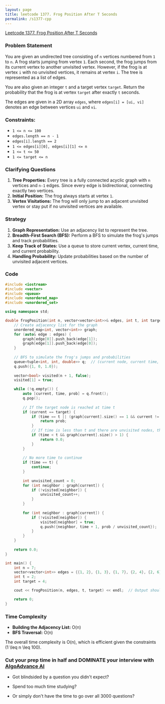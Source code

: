 ```yaml
---
layout: page
title: leetcode 1377. Frog Position After T Seconds
permalink: /s1377-cpp
---
```

[Leetcode 1377. Frog Position After T Seconds](https://algoadvance.github.io/algoadvance/l1377)
### Problem Statement

You are given an undirected tree consisting of `n` vertices numbered from `1` to `n`. A frog starts jumping from vertex `1`. Each second, the frog jumps from its current vertex to another unvisited vertex. However, if the frog is at vertex `i` with no unvisited vertices, it remains at vertex `i`. The tree is represented as a list of edges.

You are also given an integer `t` and a target vertex `target`. Return the probability that the frog is at vertex `target` after exactly `t` seconds.

The edges are given in a 2D array `edges`, where `edges[i] = [ui, vi]` denotes an edge between vertices `ui` and `vi`.

### Constraints:
- `1 <= n <= 100`
- `edges.length == n - 1`
- `edges[i].length == 2`
- `1 <= edges[i][0], edges[i][1] <= n`
- `1 <= t <= 50`
- `1 <= target <= n`

### Clarifying Questions
1. **Tree Properties:** Every tree is a fully connected acyclic graph with `n` vertices and `n-1` edges. Since every edge is bidirectional, connecting exactly two vertices.
2. **Initial Position:** The frog always starts at vertex `1`.
3. **Vertex Visitations:** The frog will only jump to an adjacent unvisited vertex or stay put if no unvisited vertices are available.

### Strategy
1. **Graph Representation:** Use an adjacency list to represent the tree.
2. **Breadth-First Search (BFS):** Perform a BFS to simulate the frog's jumps and track probabilities.
3. **Keep Track of States:** Use a queue to store current vertex, current time, and current probability.
4. **Handling Probability:** Update probabilities based on the number of unvisited adjacent vertices.

### Code

```cpp
#include <iostream>
#include <vector>
#include <queue>
#include <unordered_map>
#include <unordered_set>

using namespace std;

double frogPosition(int n, vector<vector<int>>& edges, int t, int target) {
    // Create adjacency list for the graph
    unordered_map<int, vector<int>> graph;
    for (auto& edge : edges) {
        graph[edge[0]].push_back(edge[1]);
        graph[edge[1]].push_back(edge[0]);
    }
    
    // BFS to simulate the frog's jumps and probabilities
    queue<tuple<int, int, double>> q;  // (current node, current time, current probability)
    q.push({1, 0, 1.0});
    
    vector<bool> visited(n + 1, false);
    visited[1] = true;

    while (!q.empty()) {
        auto [current, time, prob] = q.front();
        q.pop();
        
        // If the target node is reached at time t
        if (current == target) {
            if (time == t || (graph[current].size() == 1 && current != 1)) {
                return prob;
            }
            // If time is less than t and there are unvisited nodes, the frog can move
            if (time < t && graph[current].size() > 1) {
                return 0.0;
            }
        }
        
        // No more time to continue
        if (time == t) {
            continue;
        }
        
        int unvisited_count = 0;
        for (int neighbor : graph[current]) {
            if (!visited[neighbor]) {
                unvisited_count++;
            }
        }
        
        for (int neighbor : graph[current]) {
            if (!visited[neighbor]) {
                visited[neighbor] = true;
                q.push({neighbor, time + 1, prob / unvisited_count});
            }
        }
    }
    
    return 0.0;
}

int main() {
    int n = 7;
    vector<vector<int>> edges = {{1, 2}, {1, 3}, {1, 7}, {2, 4}, {2, 6}, {3, 5}};
    int t = 2;
    int target = 4;

    cout << frogPosition(n, edges, t, target) << endl;  // Output should be 0.16666666666666666

    return 0;
}
```

### Time Complexity
- **Building the Adjacency List:** O(n)
- **BFS Traversal:** O(n)

The overall time complexity is O(n), which is efficient given the constraints \(1 \leq n \leq 100\).


### Cut your prep time in half and DOMINATE your interview with [AlgoAdvance AI](https://algoAdvance.com)

- Got blindsided by a question you didn't expect?

- Spend too much time studying?

- Or simply don't have the time to go over all 3000 questions?


